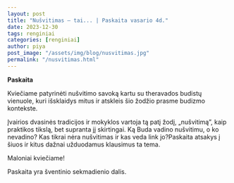 ```yaml
---
layout: post
title: "Nušvitimas – tai... | Paskaita vasario 4d."
date: 2023-12-30
tags: renginiai
categories: [renginiai]
author: piya
post_image: "/assets/img/blog/nusvitimas.jpg"
permalink: "/nusvitimas.html"
---
```

**Paskaita**

Kviečiame patyrinėti nušvitimo savoką kartu su theravados budistų vienuole, kuri išsklaidys mitus ir atskleis šio žodžio prasme budizmo kontekste.

Įvairios dvasinės tradicijos ir mokyklos vartoja tą patį žodį, „nušvitimą”, kaip praktikos tikslą, bet supranta jį skirtingai. Ką Buda vadino nušvitimu, o ko nevadino? Kas tikrai nėra nušvitimas ir kas veda link jo?Paskaita atsakys į šiuos ir kitus dažnai užduodamus klausimus ta tema.

Maloniai kviečiame!

Paskaita yra šventinio sekmadienio dalis.











